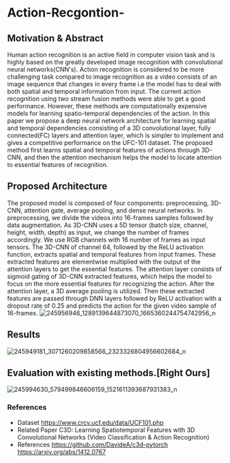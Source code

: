 # Action-Recgontion-
## Motivation & Abstract 
Human action recognition is an active field in computer vision task and is highly based on the greatly developed image recognition with convolutional neural networks(CNN's). Action recognition is considered to be more challenging task compared to image recognition as a video consists of an image sequence that changes in every frame i.e the model has to deal with both spatial and temporal information from input. The current action recognition using two stream fusion methods were able to get a good performance. However, these methods are computationally expensive models for learning spatio-temporal dependencies of the action. In this paper we propose a deep neural network  architecture for learning spatial and temporal dependencies consisting of a 3D convolutional layer, fully connected(FC) layers and attention layer, which is simpler to implement and gives a competitive performance on the UFC-101 dataset. The proposed method first learns spatial and temporal features of actions through 3D-CNN, and then the attention mechanism helps the model to locate attention to essential features of recognition.

## Proposed Architecture 
The proposed model is composed of four components: preprocessing, 3D-CNN, attention gate, average pooling, and dense neural networks. In preprocessing, we divide the videos into 16-frames samples followed by data augmentation. As 3D-CNN uses a 5D tensor (batch size, channel, height, width, depth) as input, we change the number of frames accordingly. We use RGB channels with 16 number of frames as input tensors. The 3D-CNN of channel 64, followed by the ReLU activation function, extracts spatial and temporal features from input frames. These extracted features are elementwise multiplied with the output of the attention layers to get the essential features. The attention layer consists of sigmoid gating of 3D-CNN extracted features, which helps the model to focus on the more essential features for recognizing the action. After the attention layer, a 3D average pooling is utilized. Then these extracted features are passed through DNN layers followed by ReLU activation with a dropout rate of 0.25 and predicts the action for the given video sample of 16-frames.
![245956946_1289139644873070_1665360244754742956_n](https://user-images.githubusercontent.com/66351304/141077627-cc5a9910-9180-46e6-ad64-598ad02ad47d.jpg)

## Results 

![245949181_3071260209858566_2323326804956602684_n](https://user-images.githubusercontent.com/66351304/141077583-909d34ff-27b5-4b5b-aa1a-120bb2273b04.jpg)
 
 ## Evaluation with existing methods.[Right Ours]
 ![245994630_579499846606159_1521611393687931383_n](https://user-images.githubusercontent.com/66351304/141077843-e5e023d0-b7fa-458f-b365-26498add4a52.jpg)
 
 ### References 
 - Dataset 
 https://www.crcv.ucf.edu/data/UCF101.php
 - Related Paper
 C3D: Learning Spatiotemporal Features with 3D Convolutional Networks (Video Classification & Action Recognition)
 - References 
 https://github.com/DavideA/c3d-pytorch
 https://arxiv.org/abs/1412.0767
